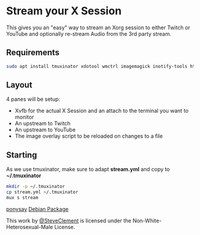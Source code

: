 # Stream your X Session

This gives you an "easy" way to stream an Xorg session to either Twitch or YouTube and optionally re-stream Audio from the 3rd party stream.

## Requirements

```bash
sudo apt install tmuxinator xdotool wmctrl imagemagick inotify-tools httpie
```

## Layout

4 panes will be setup:

* Xvfb for the actual X Session and an attach to the terminal you want to monitor
* An upstream to Twitch
* An upstream to YouTube
* The image overlay script to be reloaded on changes to a file

## Starting

As we use tmuxinator, make sure to adapt **stream.yml** and copy to **~/.tmuxinator**
```bash
mkdir -p ~/.tmuxinator
cp stream.yml ~/.tmuxinator
mux s stream
```

[ponysay](https://github.com/erkin/ponysay) [Debian Package](http://www.vcheng.org/ponysay/)

This work by [@SteveClement](https://twitter.com/SteveClement) is licensed under the Non-White-Heterosexual-Male License.
